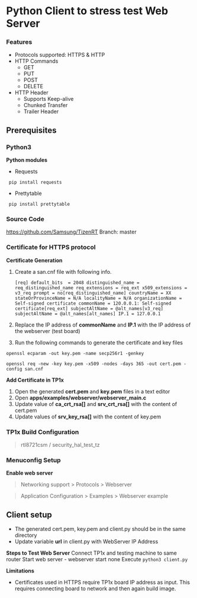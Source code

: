 # Python Client to stress test Web Server

### Features

- Protocols supported: HTTPS & HTTP
- HTTP Commands
    - GET
    - PUT
    - POST
    - DELETE
- HTTP Header
    - Supports Keep-alive
    - Chunked Transfer
    - Trailer Header

## Prerequisites

### Python3
**Python modules**

- Requests

` pip install requests`

- Prettytable

` pip install prettytable`

### Source Code
https://github.com/Samsung/TizenRT
Branch: master

### Certificate for HTTPS protocol
**Certificate Generation**
1. Create a san.cnf file with following info.

    `[req]
    default_bits  = 2048
    distinguished_name = req_distinguished_name
    req_extensions = req_ext
    x509_extensions = v3_req
    prompt = no[req_distinguished_name]
    countryName = XX
    stateOrProvinceName = N/A
    localityName = N/A
    organizationName = Self-signed certificate
    commonName = 120.0.0.1: Self-signed certificate[req_ext]
    subjectAltName = @alt_names[v3_req]
    subjectAltName = @alt_names[alt_names]
    IP.1 = 127.0.0.1` 
2. Replace the IP address of **commonName** and **IP.1** with the IP address of the webserver (test board)
3. Run the following commands to generate the certificate and key files

`openssl ecparam -out key.pem -name secp256r1 -genkey`

`openssl req -new -key key.pem -x509 -nodes -days 365 -out cert.pem -config san.cnf `

**Add Certificate in TP1x**
 1. Open the generated **cert.pem** and **key.pem** files in a text editor
 2. Open **apps/examples/webserver/webserver_main.c**
 3. Update value of **ca_crt_rsa[]** and **srv_crt_rsa[]** with the content of cert.pem
 4. Update values of **srv_key_rsa[]** with the content of key.pem

### TP1x Build Configuration

> rtl8721csm / security_hal_test_tz

### Menuconfig Setup
**Enable web server**
> Networking support > Protocols > Webserver 

> Application Configuration > Examples > Webserver example

## Client setup

- The generated cert.pem, key.pem and client.py should be in the same directory
- Update variable **url** in client.py with WebServer IP Address

**Steps to Test Web Server**
Connect TP1x and testing machine to same router
Start web server - webserver start none
Execute `python3 client.py`

**Limitations**
- Certificates used in HTTPS require TP1x board IP address as input. This requires connecting board to network and then again build image.
